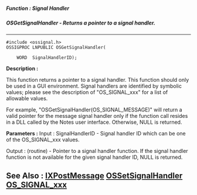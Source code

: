 ##### Function : Signal Handler
##### OSGetSignalHandler - Returns a pointer to a signal handler.
---
```
#include <ossignal.h>
OSSIGPROC LNPUBLIC OSGetSignalHandler(

	WORD  SignalHandlerID);
```
**Description :**

This function returns a pointer to a signal handler.  This function should only 
be used in a GUI environment.  Signal handlers are identified by symbolic 
values;  please see the description of "OS_SIGNAL_xxx" for a list of allowable 
values.

For example, "OSGetSignalHandler(OS_SIGNAL_MESSAGE)" will return a valid 
pointer for the message signal handler only if the function call resides in a 
DLL called by the Notes user interface.  Otherwise, NULL is returned.

**Parameters :**
Input :
SignalHandlerID  -  Signal handler ID which can be one of the OS_SIGNAL_xxx values.

Output :
(routine)  -  Pointer to a signal handler function.  If the signal handler function is not available for the given signal handler ID, NULL is returned.



**See Also :**
[IXPostMessage](/reference/Func/IXPostMessage)
[OSSetSignalHandler](/reference/Func/OSSetSignalHandler)
[OS_SIGNAL_xxx](/reference/Symb/OS_SIGNAL_xxx)
---
